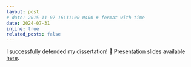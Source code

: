 ```yaml
---
layout: post
# date: 2015-11-07 16:11:00-0400 # format with time
date: 2024-07-31
inline: true
related_posts: false
---
```


I successfully defended my dissertation! :tada: Presentation slides available [here](/assets/pdf/defense_slides.pdf).
